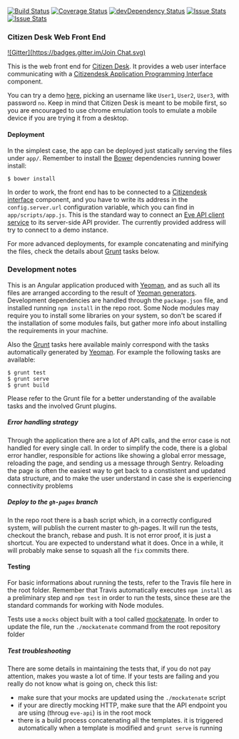 [![Build Status](https://travis-ci.org/sourcefabric-innovation/citizendesk-frontend.png?branch=master)](https://travis-ci.org/sourcefabric-innovation/citizendesk-frontend)
[![Coverage Status](https://coveralls.io/repos/sourcefabric-innovation/citizendesk-frontend/badge.png?branch=master)](https://coveralls.io/r/sourcefabric-innovation/citizendesk-frontend?branch=master)
[![devDependency Status](https://david-dm.org/sourcefabric-innovation/citizendesk-frontend/dev-status.svg)](https://david-dm.org/sourcefabric-innovation/citizendesk-frontend#info=devDependencies)
[![Issue Stats](http://issuestats.com/github/sourcefabric-innovation/citizendesk-frontend/badge/pr?style=flat)](http://issuestats.com/github/sourcefabric-innovation/citizendesk-frontend)
[![Issue Stats](http://issuestats.com/github/sourcefabric-innovation/citizendesk-frontend/badge/issue?style=flat)](http://issuestats.com/github/sourcefabric-innovation/citizendesk-frontend)

### Citizen Desk Web Front End
[![Gitter](https://badges.gitter.im/Join Chat.svg)](https://gitter.im/sourcefabric-innovation/citizendesk-frontend?utm_source=badge&utm_medium=badge&utm_campaign=pr-badge&utm_content=badge)

This is the web front end for [Citizen
Desk](https://www.sourcefabric.org/en/citizendesk/). It provides a web
user interface communicating with a [Citizendesk Application
Programming Interface][interface] component.

You can try a demo
[here](https://sourcefabric-innovation.github.io/citizendesk-frontend/dist/),
picking an username like `User1`, `User2`, `User3`, with password
`no`. Keep in mind that Citizen Desk is meant to be mobile first, so
you are encouraged to use chrome emulation tools to emulate a mobile
device if you are trying it from a desktop.

#### Deployment

In the simplest case, the app can be deployed just statically serving
the files under `app/`. Remember to install the [Bower][bower] dependencies
running bower install:

    $ bower install

In order to work, the front end has to be connected to a [Citizendesk
interface][interface] component, and you have to write its address in
the `config.server.url` configuration variable, which you can find in
`app/scripts/app.js`. This is the standard way to connect an [Eve API
client service](https://github.com/sourcefabric-innovation/eve-api) to
its server-side API provider. The currently provided address will try
to connect to a demo instance.

For more advanced deployments, for example concatenating and minifying
the files, check the details about [Grunt][grunt] tasks below.

### Development notes

This is an Angular application produced with [Yeoman][yeoman], and as
such all its files are arranged according to the result of [Yeoman
generators](https://github.com/yeoman/generator-angular). Development
dependencies are handled through the `package.json` file, and
installed running `npm install` in the repo root. Some Node modules
may require you to install some libraries on your system, so don't
be scared if the installation of some modules fails, but gather
more info about installing the requirements in your machine.

Also the [Grunt][grunt] tasks here available mainly
correspond with the tasks automatically generated by
[Yeoman][yeoman]. For example the following tasks are available:

    $ grunt test
    $ grunt serve
    $ grunt build

Please refer to the Grunt file for a better understanding of the
available tasks and the involved Grunt plugins.

##### Error handling strategy

Through the application there are a lot of API calls, and the error
case is not handled for every single call. In order to simplify the
code, there is a global error handler, responsible for actions like
showing a global error message, reloading the page, and sending us a
message through Sentry. Reloading the page is often the easiest way to
get back to a constistent and updated data structure, and to make the
user understand in case she is experiencing connectivity problems

##### Deploy to the `gh-pages` branch

In the repo root there is a bash script which, in a correctly
configured system, will publish the current master to gh-pages. It
will run the tests, checkout the branch, rebase and push. It is not
error proof, it is just a shortcut. You are expected to understand
what it does. Once in a while, it will probably make sense to squash
all the `fix` commits there.

#### Testing

For basic informations about running the tests, refer to the Travis
file here in the root folder. Remember that Travis automatically 
executes `npm install` as a preliminary step and `npm test` in order
to run the tests, since these are the standard commands for working
with Node modules.

Tests use a `mocks` object built with a tool called
[mockatenate](https://github.com/danse/mockatenate). In order to
update the file, run the `./mockatenate` command from the root
repository folder

##### Test troubleshooting

There are some details in maintaining the tests that, if you do not
pay attention, makes you waste a lot of time. If your tests are
failing and you really do not know what is going on, check this list:

 - make sure that your mocks are updated using the `./mockatenate` script
 - if your are directly mocking HTTP, make sure that the API endpoint you are using (throug `eve-api`) is in the root mock
 - there is a build process concatenating all the templates. it is triggered automatically when a template is modified and `grunt serve` is running

[interface]: https://github.com/sourcefabric-innovation/citizendesk-interface
[yeoman]: http://yeoman.io/
[grunt]: http://gruntjs.com/
[bower]: http://bower.io/
